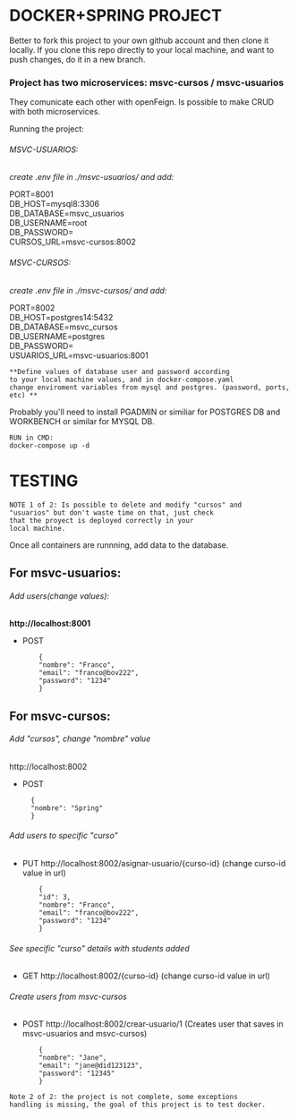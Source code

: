 # DOCKER+SPRING PROJECT

Better to fork this project to your own github account and then clone it
locally. 
If you clone this repo directly to your local machine,
and want to push changes, do it in a new branch.

### Project has two microservices: msvc-cursos / msvc-usuarios

They comunicate each other with openFeign. Is possible to make
CRUD with both microservices.

Running the project:



###### MSVC-USUARIOS:

_create .env file in ./msvc-usuarios/ and add:_

PORT=8001 \
DB_HOST=mysql8:3306 \
DB_DATABASE=msvc_usuarios \
DB_USERNAME=root \
DB_PASSWORD= \
CURSOS_URL=msvc-cursos:8002 
###### MSVC-CURSOS:
_create .env file in ./msvc-cursos/ and add:_

PORT=8002 \
DB_HOST=postgres14:5432 \
DB_DATABASE=msvc_cursos \
DB_USERNAME=postgres \
DB_PASSWORD= \
USUARIOS_URL=msvc-usuarios:8001

~~~
**Define values of database user and password according
to your local machine values, and in docker-compose.yaml
change enviroment variables from mysql and postgres. (password, ports, etc) **
~~~
Probably you'll need to install PGADMIN or similiar for POSTGRES DB
and WORKBENCH or similar for MYSQL DB.


~~~
RUN in CMD: 
docker-compose up -d
~~~

# TESTING
~~~
NOTE 1 of 2: Is possible to delete and modify "cursos" and
"usuarios" but don't waste time on that, just check
that the proyect is deployed correctly in your
local machine.
~~~

Once all containers are runnning, add data to the 
database.

## For msvc-usuarios:
###### Add users(change values):
**http://localhost:8001**

- POST


          {
          "nombre": "Franco",
          "email": "franco@bov222",
          "password": "1234"
          }

## For msvc-cursos:

###### Add "cursos", change "nombre" value

http://localhost:8002
- POST

        {
        "nombre": "Spring"
        }

    
###### Add users to specific "curso"
- PUT
http://localhost:8002/asignar-usuario/{curso-id}
(change curso-id value in url)


          {
          "id": 3,
          "nombre": "Franco",
          "email": "franco@bov222",
          "password": "1234"
          }

###### See specific "curso" details with students added
- GET
http://localhost:8002/{curso-id}
(change curso-id value in url)

###### Create users from msvc-cursos 
- POST
http://localhost:8002/crear-usuario/1
(Creates user that saves in msvc-usuarios
and msvc-cursos)


          {        
          "nombre": "Jane",
          "email": "jane@did123123",
          "password": "12345"
          }




~~~
Note 2 of 2: the project is not complete, some exceptions
handling is missing, the goal of this project is to test docker. 
~~~
